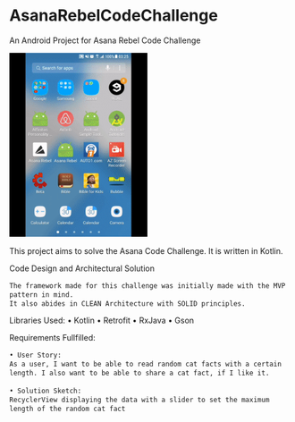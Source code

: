 # AsanaRebelCodeChallenge
An Android Project for Asana Rebel Code Challenge

<img src="/assets/sample.gif" width="49%">

This project aims to solve the Asana Code Challenge. It is written in Kotlin. 

Code Design and Architectural Solution

	The framework made for this challenge was initially made with the MVP pattern in mind. 
  	It also abides in CLEAN Architecture with SOLID principles.
  
Libraries Used:
	• Kotlin
	• Retrofit
	• RxJava
	• Gson
	
Requirements Fullfilled:
	
	• User Story:
  	As a user, I want to be able to read random cat facts with a certain length. I also want to be able to share a cat fact, if I like it.

	• Solution Sketch:
  	RecyclerView displaying the data with a slider to set the maximum length of the random cat fact
